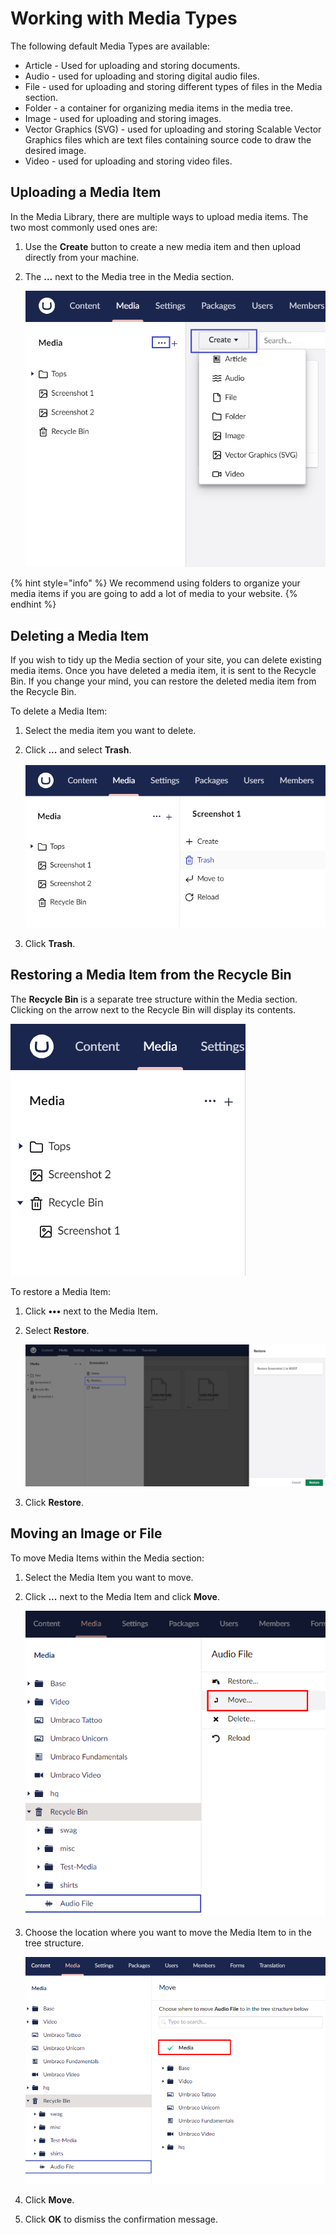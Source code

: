 # Working with Media Types

The following default Media Types are available:

* Article - Used for uploading and storing documents.
* Audio - used for uploading and storing digital audio files.
* File - used for uploading and storing different types of files in the Media section.
* Folder - a container for organizing media items in the media tree.
* Image - used for uploading and storing images.
* Vector Graphics (SVG) - used for uploading and storing Scalable Vector Graphics files which are text files containing source code to draw the desired image.
* Video - used for uploading and storing video files.

## Uploading a Media Item

In the Media Library, there are multiple ways to upload media items. The two most commonly used ones are:

1. Use the **Create** button to create a new media item and then upload directly from your machine.
2.  The **...** next to the Media tree in the Media section.

    ![mediaUpload.jpg](images/upload-images-v14.png)

{% hint style="info" %}
We recommend using folders to organize your media items if you are going to add a lot of media to your website.
{% endhint %}

## Deleting a Media Item

If you wish to tidy up the Media section of your site, you can delete existing media items. Once you have deleted a media item, it is sent to the Recycle Bin. If you change your mind, you can restore the deleted media item from the Recycle Bin.

To delete a Media Item:

1. Select the media item you want to delete.
2.  Click **...** and select **Trash**.

    ![mediaUpload.jpg](images/delete-media-item-v14.png)
3. Click **Trash**.

## Restoring a Media Item from the Recycle Bin

The **Recycle Bin** is a separate tree structure within the Media section. Clicking on the arrow next to the Recycle Bin will display its contents.

![Recycle Bin](images/mediaRecycle-single-imagev14.png)

To restore a Media Item:

1. Click **•••** next to the Media Item.
2.  Select **Restore**.

    ![Restore Folder](images/Restore-MediaItem-v14.png)
3. Click **Restore**.

## Moving an Image or File

To move Media Items within the Media section:

1. Select the Media Item you want to move.
2.  Click **...** next to the Media Item and click **Move**.

    ![Move media items](../../../../../16/umbraco-cms/tutorials/editors-manual/media-management/images/move-images-v9.png)
3.  Choose the location where you want to move the Media Item to in the tree structure.

    ![Move Media.png](../../../../../16/umbraco-cms/tutorials/editors-manual/media-management/images/Move-media-location-v9.png)
4. Click **Move**.
5. Click **OK** to dismiss the confirmation message.
